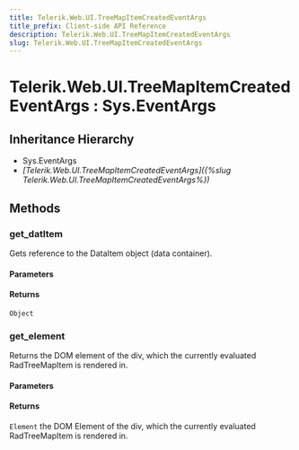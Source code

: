 ```yaml
---
title: Telerik.Web.UI.TreeMapItemCreatedEventArgs
title_prefix: Client-side API Reference
description: Telerik.Web.UI.TreeMapItemCreatedEventArgs
slug: Telerik.Web.UI.TreeMapItemCreatedEventArgs
---
```


# Telerik.Web.UI.TreeMapItemCreatedEventArgs : Sys.EventArgs 

## Inheritance Hierarchy

* Sys.EventArgs
* *[Telerik.Web.UI.TreeMapItemCreatedEventArgs]({%slug Telerik.Web.UI.TreeMapItemCreatedEventArgs%})*


## Methods

###  get_datItem

Gets reference to the DataItem object (data container).

#### Parameters

#### Returns

`Object`


### get_element

Returns the DOM element of the div, which the currently evaluated RadTreeMapItem is rendered in. 

#### Parameters

#### Returns

`Element` the DOM Element of the div, which the currently evaluated RadTreeMapItem is rendered in.

